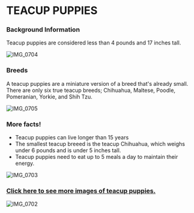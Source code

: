 # **TEACUP PUPPIES**

### Background Information
Teacup puppies are considered less than 4 pounds and 17 inches tall. 

![IMG_0704](https://user-images.githubusercontent.com/114507476/193714349-e0847a7e-b6ca-4282-925f-77f3c226f6ff.PNG)

### Breeds
A teacup puppies are a miniature version of a breed that's already small. There are only six true teacup breeds; Chihuahua, Maltese, Poodle, Pomeranian, Yorkie, and Shih Tzu.

![IMG_0705](https://user-images.githubusercontent.com/114507476/193714360-401a0a39-b03d-44d7-874f-4aad4ffb3a85.PNG)

### More facts!
- Teacup puppies can live longer than 15 years
- The smallest teacup breeed is the teacup Chihuahua, which weighs under 6 pounds and is under 5 inches tall.
- Teacup puppies need to eat up to 5 meals a day to maintain their energy. 

![IMG_0703](https://user-images.githubusercontent.com/114507476/193714372-1606aac9-2d58-4e4a-b8be-8d1c964714ef.PNG)

### [Click here to see more images of teacup puppies.](https://www.google.com/search?q=teacup+puppies&sxsrf=ALiCzsawWCvZe4kRHvQ7E2CrZ9XEzf37Pw:1664847371911&source=lnms&tbm=isch&sa=X&ved=2ahUKEwjsztTht8X6AhXQLkQIHWyZC-IQ_AUoAXoECAIQAw&biw=1393&bih=1215&dpr=1.5)


![IMG_0702](https://user-images.githubusercontent.com/114507476/193714379-24313a9f-ff42-482b-b435-e6cfcacfc1df.PNG)

